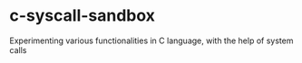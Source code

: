 # c-syscall-sandbox
Experimenting various functionalities in C language, with the help of system calls
